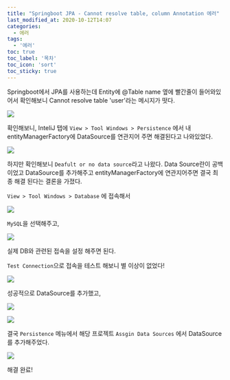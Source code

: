 ```yaml
---
title: "Springboot JPA - Cannot resolve table, column Annotation 에러"
last_modified_at: 2020-10-12T14:07
categories: 
  - 에러
tags: 
  - '에러'
toc: true
toc_label: '목차'
toc_icon: 'sort'
toc_sticky: true
---
```

Springboot에서 JPA를 사용하는데 Entity에 @Table name 옆에 빨간줄이 들어와있어서 확인해보니 Cannot resolve table 'user'라는 메시지가 떳다.

![](https://images.velog.io/images/gillog/post/5c3f7251-2bd4-4c84-abbb-128a5d3203ea/a.png)

확인해보니, InteliJ 탭에 `View > Tool Windows > Persistence` 에서 내 entityManagerFactory에 DataSource를 연관지어 주면 해결된다고 나와있었다.


![](https://images.velog.io/images/gillog/post/707b447b-3517-4913-8f2d-4ab40cd86f6f/a.png)

하지만 확인해보니 `Deafult or no data source`라고 나왔다.
Data Source란이 공백이었고 DataSource를 추가해주고 entityManagerFactory에 연관지어주면 결국 최종 해결 된다는 결론을 가졌다.

`View > Tool Windows > Database` 에 접속해서


![](https://images.velog.io/images/gillog/post/baf50ed4-6238-4588-b22f-b46e53ba5398/b.png)

`MySQL`을 선택해주고,

![](https://images.velog.io/images/gillog/post/d2457934-5f17-4543-ae71-1a9340b5b2b0/d.png)

실제 DB와 관련된 접속을 설정 해주면 된다.

`Test Connection`으로 접속을 테스트 해보니 별 이상이 없었다!



![](https://images.velog.io/images/gillog/post/44cad4d4-60bb-458a-8dd8-38ede0364b08/e.png)

성공적으로 DataSource를 추가했고,


![](https://images.velog.io/images/gillog/post/781853f7-81ed-4fdd-98f9-d061f1de024f/f.png)

![](https://images.velog.io/images/gillog/post/850d16a9-94bc-4762-a470-a4464574e99c/h.png)

결국 `Persistence` 메뉴에서 해당 프로젝트 `Assgin Data Sources` 에서 DataSource를 추가해주었다.



![](https://images.velog.io/images/gillog/post/d2ea58f4-6a8f-4aa1-948b-912a2a14b73b/ggggg.png)


해결 완료!
